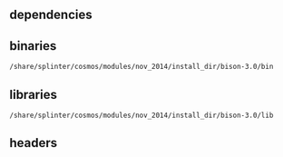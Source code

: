 ## dependencies

## binaries

	/share/splinter/cosmos/modules/nov_2014/install_dir/bison-3.0/bin

## libraries

	/share/splinter/cosmos/modules/nov_2014/install_dir/bison-3.0/lib

## headers

